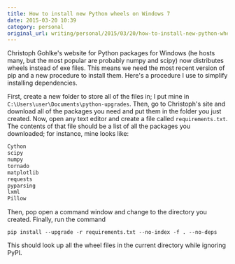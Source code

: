 ```yaml
---
title: How to install new Python wheels on Windows 7
date: 2015-03-20 10:39
category: personal
original_url: writing/personal/2015/03/20/how-to-install-new-python-wheels-on-windows-7/index.html
---
```


Christoph Gohlke's website for Python packages for Windows (he hosts many, but
the most popular are probably numpy and scipy) now distributes wheels instead of
exe files. This means we need the most recent version of pip and a new procedure
to install them. Here's a procedure I use to simplify installing dependencies.
<!--more-->

First, create a new folder to store all of the files in; I put mine in
`C:\Users\user\Documents\python-upgrades`. Then, go to Christoph's site and
download all of the packages you need and put them in the folder you just
created. Now, open any text editor and create a file called `requirements.txt`.
The contents of that file should be a list of all the packages you downloaded;
for instance, mine looks like:

```python
Cython
scipy
numpy
tornado
matplotlib
requests
pyparsing
lxml
Pillow
```

Then, pop open a command window and change to the directory you created.
Finally, run the command

```batch
pip install --upgrade -r requirements.txt --no-index -f . --no-deps
```

This should look up all the wheel files in the current directory while ignoring
PyPI.
